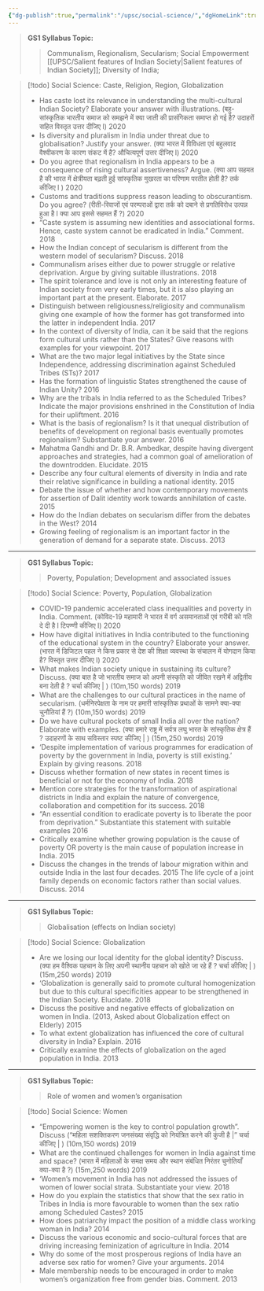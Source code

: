 ```yaml
---
{"dg-publish":true,"permalink":"/upsc/social-science/","dgHomeLink":true,"dgPassFrontmatter":false}
---
```


>**GS1 Syllabus Topic:**
>> Communalism, Regionalism, Secularism; Social Empowerment
  [[UPSC/Salient features of Indian Society|Salient features of Indian Society]]; Diversity of India;
  
>[!todo] Social Science: Caste, Religion, Region, Globalization
>- Has caste lost its relevance in understanding the multi-cultural Indian Society? Elaborate your answer with illustrations. (बहु-सांस्कृतिक भारतीय समाज को समझने में क्या जाती की प्रासंगिकता समाप्त हो गई है? उदाहरों सहित विस्तृत उत्तर दीजिए l)	2020
>- Is diversity and pluralism in India under threat due to globalisation? Justify your answer. (क्या भारत में विविधता एवं बहुलवाद वैश्वीकरण के कारण संकट में है? औचित्यपूर्ण उत्तर दीजिए l)	2020
>- Do you agree that regionalism in India appears to be a consequence of rising cultural assertiveness? Argue. (क्या आप सहमत है की भारत में क्षेत्रीयता बढ़ती हुई सांस्कृतिक मुखरता का परिणाम परतीत होती है? तर्क कीजिए l )	2020
>- Customs and traditions suppress reason leading to obscurantism. Do you agree? (रीती-रिवाजों एवं परम्पराओं द्वारा तर्क को दबाने से प्रगतिविरोध उत्पन्न हुआ है l क्या आप इससे सहमत हैं ?)	2020
>- “Caste system is assuming new identities and associational forms. Hence, caste system cannot be eradicated in India.” Comment.	2018
>- How the Indian concept of secularism is different from the western model of secularism? Discuss.	2018
>- Communalism arises either due to power struggle or relative deprivation. Argue by giving suitable illustrations.	2018
>- The spirit tolerance and love is not only an interesting feature of Indian society from very early times, but it is also playing an important part at the present. Elaborate.	2017
>- Distinguish between religiousness/religiosity and communalism giving one example of how the former has got transformed into the latter in independent India.	2017
>- In the context of diversity of India, can it be said that the regions form cultural units rather than the States? Give reasons with examples for your viewpoint.	2017
>- What are the two major legal initiatives by the State since Independence, addressing discrimination against Scheduled Tribes (STs)?	2017
>- Has the formation of linguistic States strengthened the cause of Indian Unity?	2016
>- Why are the tribals in India referred to as the Scheduled Tribes? Indicate the major provisions enshrined in the Constitution of India for their upliftment.	2016
>- What is the basis of regionalism? Is it that unequal distribution of benefits of development on regional basis eventually promotes regionalism? Substantiate your answer.	2016
>- Mahatma Gandhi and Dr. B.R. Ambedkar, despite having divergent approaches and strategies, had a common goal of amelioration of the downtrodden. Elucidate.	2015
>- Describe any four cultural elements of diversity in India and rate their relative significance in building a national identity.	2015
>- Debate the issue of whether and how contemporary movements for assertion of Dalit identity work towards annihilation of caste.	2015
>- How do the Indian debates on secularism differ from the debates in the West?	2014
>- Growing feeling of regionalism is an important factor in the generation of demand for a separate state. Discuss.	2013
---

> **GS1 Syllabus Topic:**
>> Poverty, Population; Development and associated issues


>[!todo] Social Science: Poverty, Population, Globalization
>- COVID-19 pandemic accelerated class inequalities and poverty in India. Comment. (कोविद-19 महामारी ने भारत में वर्ग असमानताओं एवं गरीबी को गति दे दी है l टिपण्णी कीजिए l)	2020
>- How have digital initiatives in India contributed to the functioning of the educational system in the country? Elaborate your answer. (भारत में डिजिटल पहल ने किस प्रकार से देश की शिक्षा व्यवस्था के संचालन में योगदान किया है? विस्तृत उत्तर दीजिए l)	2020
>- What makes Indian society unique in sustaining its culture? Discuss. (क्या बात है जो भारतीय समाज को अपनी संस्कृति को जीवित रखने में अद्वितीय बना देती है ? चर्चा कीजिए | ) (10m,150 words)	2019
>- What are the challenges to our cultural practices in the name of secularism. (धर्मनिरपेक्षता के नाम पर हमारी सांस्कृतिक प्रथाओं के सामने क्या-क्या चुनौतियां हैं ?) (10m,150 words)	2019
>- Do we have cultural pockets of small India all over the nation? Elaborate with examples. (क्या हमारे राष्ट्र में सर्वत्र लघु भारत के सांस्कृतिक क्षेत्र हैं ? उदाहरणों के साथ सविस्तार स्पष्ट कीजिए | ) (15m,250 words)	2019
>- ‘Despite implementation of various programmes for eradication of poverty by the government in India, poverty is still existing.’ Explain by giving reasons.	2018
>- Discuss whether formation of new states in recent times is beneficial or not for the economy of India.	2018
>- Mention core strategies for the transformation of aspirational districts in India and explain the nature of convergence, collaboration and competition for its success.	2018
>- “An essential condition to eradicate poverty is to liberate the poor from deprivation.” Substantiate this statement with suitable examples	2016
>- Critically examine whether growing population is the cause of poverty OR poverty is the main cause of population increase in India.	2015
>- Discuss the changes in the trends of labour migration within and outside India in the last four decades.	2015
The life cycle of a joint family depends on economic factors rather than social values. Discuss.	2014

---
> **GS1 Syllabus Topic:**
>> Globalisation (effects on Indian society)

>[!todo] Social Science: Globalization
>- Are we losing our local identity for the global identity? Discuss. (क्या हम वैश्विक पहचान के लिए अपनी स्थानीय पहचान को खोते जा रहे हैं ? चर्चा कीजिए | ) (15m,250 words)	2019
>- ‘Globalization is generally said to promote cultural homogenization but due to this cultural specificities appear to be strengthened in the Indian Society. Elucidate.	2018
>- Discuss the positive and negative effects of globalization on women in India. (2013, Asked about Globalization effect on Elderly)	2015
>- To what extent globalization has influenced the core of cultural diversity in India? Explain.	2016
>- Critically examine the effects of globalization on the aged population in India.	2013

---
> **GS1 Syllabus Topic:**
>> Role of women and women’s organisation

>[!todo] Social Science: Women
>- “Empowering women is the key to control population growth”. Discuss (“महिला सशक्तिकरण जनसंख्या संवृद्धि को नियंत्रित करने की कुंजी है |” चर्चा कीजिए | ) (10m,150 words)	2019
>- What are the continued challenges for women in India against time and space? (भारत में महिलाओं के समक्ष समय और स्थान संबंधित निरंतर चुनोतियाँ क्या-क्या है ?) (15m,250 words)	2019
>- ‘Women’s movement in India has not addressed the issues of women of lower social strata. Substantiate your view.	2018
>- How do you explain the statistics that show that the sex ratio in Tribes in India is more favourable to women than the sex ratio among Scheduled Castes?	2015
>- How does patriarchy impact the position of a middle class working woman in India?	2014
>- Discuss the various economic and socio-cultural forces that are driving increasing feminization of agriculture in India.	2014
>- Why do some of the most prosperous regions of India have an adverse sex ratio for women? Give your arguments.	2014
>- Male membership needs to be encouraged in order to make women’s organization free from gender bias. Comment.	2013
